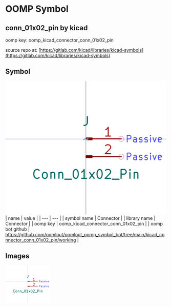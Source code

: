 # OOMP Symbol  
## conn_01x02_pin  by kicad  
  
oomp key: oomp_kicad_connector_conn_01x02_pin  
  
source repo at: [https://gitlab.com/kicad/libraries/kicad-symbols](https://gitlab.com/kicad/libraries/kicad-symbols)  
## Symbol  
  
[![working.png](working_600.png)](working.png)  
| name | value | 
| --- | --- | 
| symbol name | Connector | 
| library name | Connector | 
| oomp key | oomp_kicad_connector_conn_01x02_pin | 
| oomp bot github | https://github.com/oomlout/oomlout_oomp_symbol_bot/tree/main/kicad_connector_conn_01x02_pin/working | 
## Images  
  
[![working.png](working_140.png)](working.png)  
